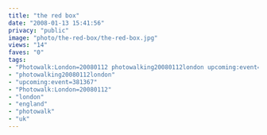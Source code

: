 ```yaml
---
title: "the red box"
date: "2008-01-13 15:41:56"
privacy: "public"
image: "photo/the-red-box/the-red-box.jpg"
views: "14"
faves: "0"
tags:
- "Photowalk:London=20080112 photowalking20080112london upcoming:event=381367 london england uk Photowalk:London=20080112"
- "photowalking20080112london"
- "upcoming:event=381367"
- "Photowalk:London=20080112"
- "london"
- "england"
- "photowalk"
- "uk"
---
```


